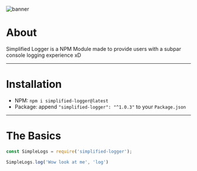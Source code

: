 ![banner](img/SimplifiedLoggerBanner.png)

# About
Simplified Logger is a NPM Module made to provide users
with a subpar console logging experience xD

---

# Installation
- NPM: `npm i simplified-logger@latest`
- Package: append `"simplified-logger": "^1.0.3"` to your `Package.json`

---

# The Basics
```js
const SimpleLogs = require('simplified-logger');

SimpleLogs.log('Wow look at me', 'log')
```